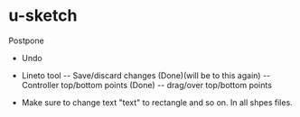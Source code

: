 # u-sketch

Postpone
- Undo
- Lineto tool 
-- Save/discard changes (Done)(will be to this again)
-- Controller top/bottom points (Done)
-- drag/over top/bottom points


- Make sure to change text "text" to rectangle and so on. In all shpes files.